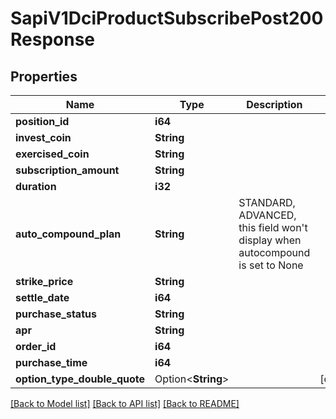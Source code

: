 # SapiV1DciProductSubscribePost200Response

## Properties

Name | Type | Description | Notes
------------ | ------------- | ------------- | -------------
**position_id** | **i64** |  | 
**invest_coin** | **String** |  | 
**exercised_coin** | **String** |  | 
**subscription_amount** | **String** |  | 
**duration** | **i32** |  | 
**auto_compound_plan** | **String** | STANDARD, ADVANCED, this field won't display when autocompound is set to None | 
**strike_price** | **String** |  | 
**settle_date** | **i64** |  | 
**purchase_status** | **String** |  | 
**apr** | **String** |  | 
**order_id** | **i64** |  | 
**purchase_time** | **i64** |  | 
**option_type_double_quote** | Option<**String**> |  | [optional]

[[Back to Model list]](../README.md#documentation-for-models) [[Back to API list]](../README.md#documentation-for-api-endpoints) [[Back to README]](../README.md)



